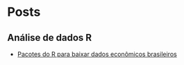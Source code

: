 # Posts
## Análise de dados R 
- [Pacotes do R para baixar dados econômicos brasileiros](/dadosBR.md)
